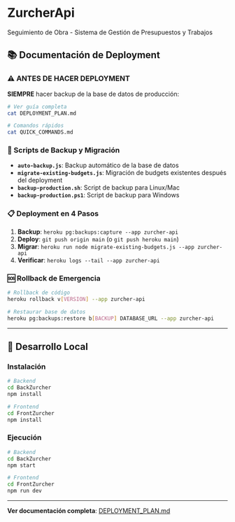 # ZurcherApi
Seguimiento de Obra - Sistema de Gestión de Presupuestos y Trabajos

## 📚 Documentación de Deployment

### ⚠️ ANTES DE HACER DEPLOYMENT

**SIEMPRE** hacer backup de la base de datos de producción:

```bash
# Ver guía completa
cat DEPLOYMENT_PLAN.md

# Comandos rápidos
cat QUICK_COMMANDS.md
```

### 🔐 Scripts de Backup y Migración

- **`auto-backup.js`**: Backup automático de la base de datos
- **`migrate-existing-budgets.js`**: Migración de budgets existentes después del deployment
- **`backup-production.sh`**: Script de backup para Linux/Mac
- **`backup-production.ps1`**: Script de backup para Windows

### 📋 Deployment en 4 Pasos

1. **Backup**: `heroku pg:backups:capture --app zurcher-api`
2. **Deploy**: `git push origin main` (o `git push heroku main`)
3. **Migrar**: `heroku run node migrate-existing-budgets.js --app zurcher-api`
4. **Verificar**: `heroku logs --tail --app zurcher-api`

### 🆘 Rollback de Emergencia

```bash
# Rollback de código
heroku rollback v[VERSION] --app zurcher-api

# Restaurar base de datos
heroku pg:backups:restore b[BACKUP] DATABASE_URL --app zurcher-api
```

---

## 🚀 Desarrollo Local

### Instalación
```bash
# Backend
cd BackZurcher
npm install

# Frontend
cd FrontZurcher
npm install
```

### Ejecución
```bash
# Backend
cd BackZurcher
npm start

# Frontend
cd FrontZurcher
npm run dev
```

---

**Ver documentación completa**: [DEPLOYMENT_PLAN.md](./DEPLOYMENT_PLAN.md)

